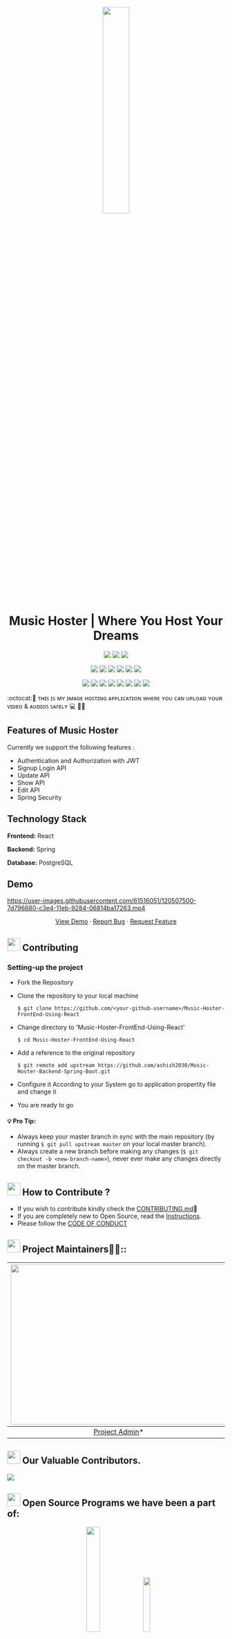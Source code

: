 
<p align="center">
    <a href="https://iread.ga">
        <img src="https://user-images.githubusercontent.com/61516051/125219699-de993180-e2e2-11eb-8d1a-b82e3d30bc4d.png" width="35%">
    </a>
</p>

<h1 align="center"> 
    Music Hoster | Where You Host Your Dreams
</h1>
<div align="center">
    
<a href="https://github.com/ashish2030/Music-Hoster-Backend-Spring-Boot"><img src="https://badges.frapsoft.com/os/v1/open-source.svg?v=103"></a>
<a href="https://github.com/ashish2030/Music-Hoster-Backend-Spring-Boot"><img src="https://img.shields.io/badge/Built%20by-developers%20%3C%2F%3E-0059b3"></a>
<a href="https://reactjs.org/docs/"><img src="https://img.shields.io/badge/Made%20with-Spring Boot-brightgreen.svg"></a><br>
    
<a href="https://github.com/ashish2030/Music-Hoster-Backend-Spring-Boot"><img src="https://img.shields.io/static/v1.svg?label=Contributions&message=Welcome&color=yellow"></a>
<a href="https://github.com/vigneshshettyin/"><img src="https://img.shields.io/badge/Maintained%3F-yes-brightgreen.svg?v=103"></a>
<a href="https://github.com/ashish2030/Music-Hoster-Backend-Spring-Boot"><img src="https://img.shields.io/github/repo-size/ashish2030/Music-Hoster-Backend-Spring-Boot.svg?label=Repo%20size&style=flat"></a>
<a href="https://github.com/ashish2030/Music-Hoster-Backend-Spring-Boot"><img src="https://img.shields.io/tokei/lines/github/ashish2030/Music-Hoster-Backend-Spring-Boot?color=yellow&label=Lines%20of%20Code"></a>
<a href="https://github.com/ashish2030/Music-Hoster-Backend-Spring-Boot/blob/main/LICENSE"><img src="https://img.shields.io/badge/license-MPL_2.0-brightgreen.svg?v=103"></a>
<a href="https://github.com/ashish2030/Music-Hoster-Backend-Spring-Boot/watchers"><img src="https://img.shields.io/github/watchers/ashish2030/Music-Hoster-Backend-Spring-Boot"></a>
  
<a href="https://github.com/ashish2030/Music-Hoster-Backend-Spring-Boot/graphs/contributors"><img src="https://img.shields.io/github/contributors/ashish2030/Music-Hoster-Backend-Spring-Boot?color=brightgreen"></a>
<a href="https://github.com/ashish2030/Music-Hoster-Backend-Spring-Boot/stargazers"><img src="https://img.shields.io/github/stars/ashish2030/Music-Hoster-Backend-Spring-Boot?color=0059b3"></a>
<a href="https://github.com/ashish2030/Music-Hoster-Backend-Spring-Boot/network/members"><img src="https://img.shields.io/github/forks/ashish2030/Music-Hoster-Backend-Spring-Boot?color=yellow"></a>
<a href="https://github.com/ashish2030/Music-Hoster-Backend-Spring-Boot/issues"><img src="https://img.shields.io/github/issues/ashish2030/Music-Hoster-Backend-Spring-Boot?color=brightgreen"></a>
<a href="https://github.com/ashish2030/Music-Hoster-Backend-Spring-Boot/issues?q=is%3Aissue+is%3Aclosed"><img src="https://img.shields.io/github/issues-closed-raw/ashish2030/Music-Hoster-Backend-Spring-Boot?color=0059b3"></a>
<a href="https://github.com/ashish2030/Music-Hoster-Backend-Spring-Boot/pulls"><img src="https://img.shields.io/github/issues-pr/ashish2030/Music-Hoster-Backend-Spring-Boot?color=yellow"></a>
	<a href="https://github.com/ashish2030/Music-Hoster-Backend-Spring-Boot/commits/master"><img src="https://img.shields.io/github/last-commit/ashish2030/Music-Hoster-Backend-Spring-Boot"></a> 
<a href="https://github.com/ashish2030/Music-Hoster-Backend-Spring-Boot/pulls?q=is%3Apr+is%3Aclosed"><img src="https://img.shields.io/github/issues-pr-closed-raw/ashish2030/Music-Hoster-Backend-Spring-Boot?color=brightgreen"></a> 
</div>
<p align="left">:octocat:🌟 ᴛʜɪꜱ ɪꜱ ᴍʏ ɪᴍᴀɢᴇ ʜᴏꜱᴛɪɴɢ ᴀᴘᴘʟɪᴄᴀᴛɪᴏɴ ᴡʜᴇʀᴇ ʏᴏᴜ ᴄᴀɴ ᴜᴘʟᴏᴀᴅ ʏᴏᴜʀ ᴠɪᴅᴇᴏ & ᴀᴜᴅɪᴏꜱ ꜱᴀꜰᴇʟʏ 💻 🎯🚀 <p>

## Features of Music Hoster 
 Currently we support the following features :
* Authentication and Authorization with JWT 
* Signup Login API
* Update API
* Show API
* Edit API
* Spring Security
	

## Technology Stack

**Frontend:** React 

**Backend:** Spring 

**Database:** PostgreSQL  



## Demo

https://user-images.githubusercontent.com/61516051/120507500-7d796680-c3e4-11eb-9284-06814ba17263.mp4

<p align="center">
    <a href="https://image-hoster-ashish.herokuapp.com/" target="blank">View Demo</a>
    ·
    <a href="https://github.com/ashish2030/Music-Hoster-Backend-Spring-Boot/issues/new/choose">Report Bug</a>
    ·
    <a href="https://github.com/ashish2030/Music-Hoster-Backend-Spring-Boot/issues/new/choose">Request Feature</a>
</p>


## <img height="30" src="https://raw.githubusercontent.com/innng/innng/master/assets/soulgem-madoka.gif"/> Contributing

### Setting-up the project

  * Fork the Repository
  * Clone the repository to your local machine
   
    `$ git clone https://github.com/<your-github-username>/Music-Hoster-FrontEnd-Using-React`
  * Change directory to 'Music-Hoster-FrontEnd-Using-React'
  
    `$ cd Music-Hoster-FrontEnd-Using-React`
  * Add a reference to the original repository
    
    `$ git remote add upstream https://github.com/ashish2030/Music-Hoster-Backend-Spring-Boot.git`
  * Configure it According to your System go to application propertity file and change it
  
  * You are ready to go
  
  
#### 💡️ **Pro Tip:** 
  * Always keep your master branch in sync with the main repository (by running `$ git pull upstream master` on your local master branch). 
  * Always create a new branch before making any changes (`$ git checkout -b <new-branch-name>`), never ever make any changes directly on the master branch.

 


## <img height="30" src="https://raw.githubusercontent.com/innng/innng/master/assets/soulgem-homura.gif"/> How to Contribute ?
- If you wish to contribute kindly check the [CONTRIBUTING.md](https://github.com/ashish2030/Music-Hoster-Backend-Spring-Boot/blob/master/CONTRIBUTING.md)🤝
- If you are completely new to Open Source, read the [Instructions](https://github.com/ashish2030/Music-Hoster-Backend-Spring-Boot/blob/master/INSTRUCTIONS.md).
- Please follow the [CODE OF CONDUCT](https://github.com/Ashish2030/Music-Hoster-FrontEnd-Using-React/blob/master/CODE_Of_CONDUCT.md)

## <img height="30" src="https://raw.githubusercontent.com/innng/innng/master/assets/soulgem-mami.gif"/> Project Maintainers👨🏫::

| <img src = "https://github.com/Ashish2030/E-Commerce-Website-Using-NodeJS/blob/master/public/css/Assets/a.jpg" width = 500 height = 370> | <img src = "https://user-images.githubusercontent.com/61516051/125223627-b6f99780-e2e9-11eb-85e5-f6be4794e268.png" width = 500 height = 370> 
| :------------------------------------------------------------------------------------------: | :------------------------------------------------------------------------------------------: 
|                    [Project Admin](https://github.com/Ashish2030)\*                   |     [Mentor](https://github.com/MukulKolpe)\*     |


## <img height="30" src="https://raw.githubusercontent.com/innng/innng/master/assets/soulgem-sayaka.gif"/>  Our Valuable Contributors.
<a href="https://github.com/ashish2030/Music-Hoster-Backend-Spring-Boot/graphs/contributors">
  <img src="https://contributors-img.web.app/image?repo=ashish2030/Music-Hoster-Backend-Spring-Boot" />
	
</a>

## <img height="30" src="https://raw.githubusercontent.com/innng/innng/master/assets/soulgem-kyoko.gif"/> Open Source Programs we have been a part of:
<p align="center">
<a href="https://letsgrowmore.in/soc/"><img src="https://github.com/Ashish2030/E-Commerce-Website-Using-NodeJS/blob/master/public/css/Assets/lgmsoc.png" width="25%"></a>&nbsp;&nbsp;&nbsp;
<a href="https://letsgrowmore.in/soc/"><img src="https://github.com/Ashish2030/E-Commerce-Website-Using-NodeJS/blob/master/public/css/Assets/output-onlinepngtools.png" width="18%"></a>
	
</p>
